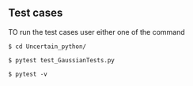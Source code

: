 ## Test cases

TO run the test cases user either one of the command

```
$ cd Uncertain_python/

$ pytest test_GaussianTests.py

$ pytest -v
```

